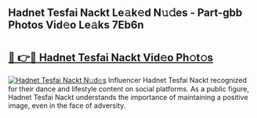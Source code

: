 ## Hadnet Tesfai Nackt Le𝚊k𝚎d N𝚞𝚍es - Part-gbb Photos Vid𝚎o Le𝚊ks 7Eb6n

# <h2><a href="http://fb5133u.evod.top/?m=Hadnet+Tesfai+Nackt">🔗 👉🔴 Hadnet Tesfai Nackt Vid𝚎o Ph𝚘t𝚘s</a></h2>

[![Hadnet Tesfai Nackt N𝚞d𝚎s](https://i.imgur.com/8V9OHl7.gif)](http://fb5133u.evod.top/?m=Hadnet+Tesfai+Nackt)
Influencer Hadnet Tesfai Nackt recognized for their dance and lifestyle content on social platforms. As a public figure, Hadnet Tesfai Nackt understands the importance of maintaining a positive image, even in the face of adversity. 
